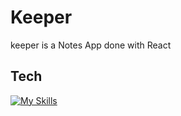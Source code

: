 
# Keeper

keeper is a Notes App done with React 


## Tech
[![My Skills](https://skills.thijs.gg/icons?i=js,html,css,react)](https://skills.thijs.gg)